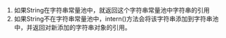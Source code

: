 1. 如果String在字符串常量池中，就返回这个字符串常量池中字符串的引用
2. 如果String不在字符串常量池中，intern()方法会将该字符串添加到字符串池中，并返回对新添加的字符串对象的引用。